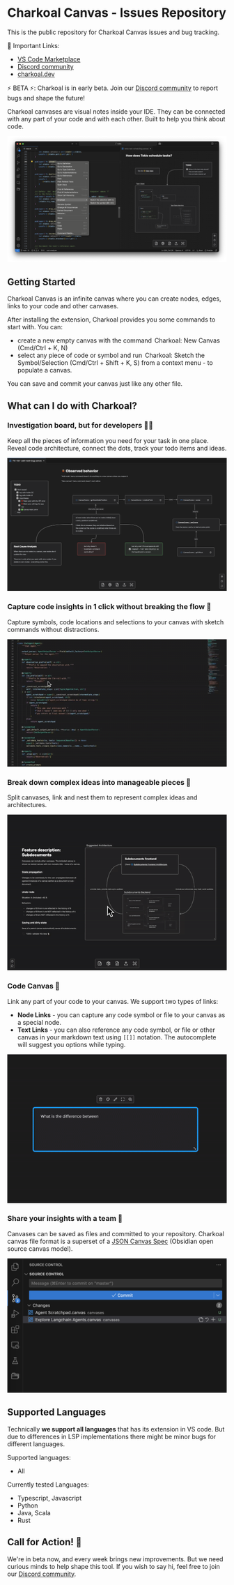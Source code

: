 # Charkoal Canvas - Issues Repository

This is the public repository for Charkoal Canvas issues and bug tracking.

🔗 Important Links:

- [VS Code Marketplace](https://marketplace.visualstudio.com/items?itemName=Charkoal.charkoal)
- [Discord community](https://discord.gg/rQq5mjeaZm)
- [charkoal.dev](https://charkoal.dev)

⚡ BETA ⚡: Charkoal is in early beta. Join our [Discord community](https://discord.gg/rQq5mjeaZm) to report bugs and shape the future!


Charkoal canvases are visual notes inside your IDE. They can be connected with any part of your code and with each other. Built to help you think about code.

![Charkoal Canvas Hero](./assets/hero-image.png)

## Getting Started

Charkoal Canvas is an infinite canvas where you can create nodes, edges, links to your code and other canvases.

After installing the extension, Charkoal provides you some commands to start with. You can:
- create a new empty canvas with the command ⁠ Charkoal: New Canvas ⁠ (Cmd/Ctrl + K,  N)
- select any piece of code or symbol and run ⁠ Charkoal: Sketch the Symbol/Selection (Cmd/Ctrl + Shift + K, S) from a context menu - to populate a canvas.

You can save and commit your canvas just like any other file.

## What can I do with Charkoal?

### Investigation board, but for developers 🕵️‍♂️

Keep all the pieces of information you need for your task in one place. Reveal code architecture, connect the dots, track your todo items and ideas.

![Investigation board](./assets/single-workspace.png)

### Capture code insights in 1 click without breaking the flow 🧘

Capture symbols, code locations and selections to your canvas with sketch commands without distractions.

![Capture Feature Demo](./assets/capture-feature.gif)

### Break down complex ideas into manageable pieces 🔨

Split canvases, link and nest them to represent complex ideas and architectures.

![Nested Feature Demo](./assets/nested-feature.gif)

### Code Canvas 🤝

Link any part of your code to your canvas. We support two types of links:
- **Node Links** - you can capture any code symbol or file to your canvas as a special node.
- **Text Links** - you can also reference any code symbol, or file or other canvas in your markdown text using `[[]]` notation. The autocomplete will suggest you options while typing.

![In Test Code Demo](./assets/in-text-code.gif)

### Share your insights with a team 📢

Canvases can be saved as files and committed to your repository. Charkoal canvas file format is a superset of a [JSON Canvas Spec](https://jsoncanvas.org/) (Obsidian open source canvas model).

![Share Insights](./assets/source-control.png)

## Supported Languages

Technically **we support all languages** that has its extension in VS code. But due to differences in LSP implementations there might be minor bugs for different languages.

Supported languages:
- All

Currently tested Languages:
- Typescript, Javascript
- ⁠Python
- ⁠Java, Scala
- ⁠Rust

## Call for Action! 📢

We're in beta now, and every week brings new improvements. But we need curious minds to help shape this tool. If you wish to say hi, feel free to join our [Discord community](https://discord.gg/rQq5mjeaZm).